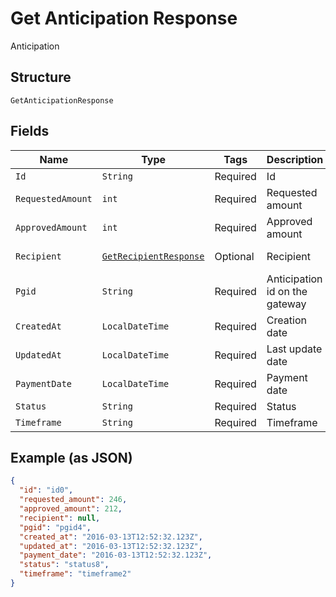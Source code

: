 
# Get Anticipation Response

Anticipation

## Structure

`GetAnticipationResponse`

## Fields

| Name | Type | Tags | Description | Getter | Setter |
|  --- | --- | --- | --- | --- | --- |
| `Id` | `String` | Required | Id | String getId() | setId(String id) |
| `RequestedAmount` | `int` | Required | Requested amount | int getRequestedAmount() | setRequestedAmount(int requestedAmount) |
| `ApprovedAmount` | `int` | Required | Approved amount | int getApprovedAmount() | setApprovedAmount(int approvedAmount) |
| `Recipient` | [`GetRecipientResponse`](../../doc/models/get-recipient-response.md) | Optional | Recipient | GetRecipientResponse getRecipient() | setRecipient(GetRecipientResponse recipient) |
| `Pgid` | `String` | Required | Anticipation id on the gateway | String getPgid() | setPgid(String pgid) |
| `CreatedAt` | `LocalDateTime` | Required | Creation date | LocalDateTime getCreatedAt() | setCreatedAt(LocalDateTime createdAt) |
| `UpdatedAt` | `LocalDateTime` | Required | Last update date | LocalDateTime getUpdatedAt() | setUpdatedAt(LocalDateTime updatedAt) |
| `PaymentDate` | `LocalDateTime` | Required | Payment date | LocalDateTime getPaymentDate() | setPaymentDate(LocalDateTime paymentDate) |
| `Status` | `String` | Required | Status | String getStatus() | setStatus(String status) |
| `Timeframe` | `String` | Required | Timeframe | String getTimeframe() | setTimeframe(String timeframe) |

## Example (as JSON)

```json
{
  "id": "id0",
  "requested_amount": 246,
  "approved_amount": 212,
  "recipient": null,
  "pgid": "pgid4",
  "created_at": "2016-03-13T12:52:32.123Z",
  "updated_at": "2016-03-13T12:52:32.123Z",
  "payment_date": "2016-03-13T12:52:32.123Z",
  "status": "status8",
  "timeframe": "timeframe2"
}
```

